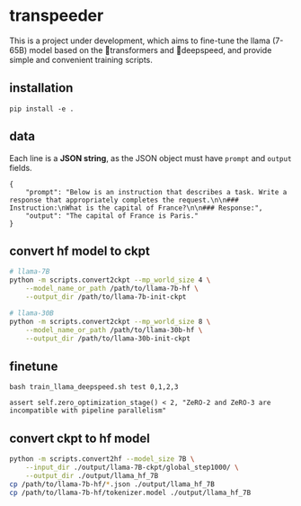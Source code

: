 # transpeeder
This is a project under development, which aims to fine-tune the llama (7-65B) model based on the 🤗transformers and 🚀deepspeed, and provide simple and convenient training scripts.

## installation
```
pip install -e .
```

## data
Each line is a **JSON string**, as the JSON object must have `prompt` and `output` fields.
```
{
    "prompt": "Below is an instruction that describes a task. Write a response that appropriately completes the request.\n\n### Instruction:\nWhat is the capital of France?\n\n### Response:",
    "output": "The capital of France is Paris."
}
```

## convert hf model to ckpt
```bash
# llama-7B
python -m scripts.convert2ckpt --mp_world_size 4 \
    --model_name_or_path /path/to/llama-7b-hf \
    --output_dir /path/to/llama-7b-init-ckpt

# llama-30B
python -m scripts.convert2ckpt --mp_world_size 8 \
    --model_name_or_path /path/to/llama-30b-hf \
    --output_dir /path/to/llama-30b-init-ckpt
```

## finetune
```
bash train_llama_deepspeed.sh test 0,1,2,3
```
`assert self.zero_optimization_stage() < 2, "ZeRO-2 and ZeRO-3 are incompatible with pipeline parallelism"`
## convert ckpt to hf model
```bash
python -m scripts.convert2hf --model_size 7B \
    --input_dir ./output/llama-7B-ckpt/global_step1000/ \
    --output_dir ./output/llama_hf_7B
cp /path/to/llama-7b-hf/*.json ./output/llama_hf_7B
cp /path/to/llama-7b-hf/tokenizer.model ./output/llama_hf_7B
```
